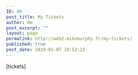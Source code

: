 ```yaml
---
ID: 89
post_title: My Tickets
author: mm
post_excerpt: ""
layout: page
permalink: http://web2.mikemurphy.fr/my-tickets/
published: true
post_date: 2019-01-07 18:52:23
---
```

[tickets]